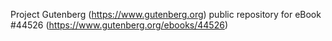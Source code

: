 Project Gutenberg (https://www.gutenberg.org) public repository for eBook #44526 (https://www.gutenberg.org/ebooks/44526)
